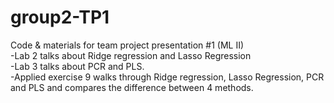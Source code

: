 # group2-TP1
Code &amp; materials for team project presentation #1 (ML II)   
-Lab 2 talks about Ridge regression and Lasso Regression    
-Lab 3 talks about PCR and PLS.   
-Applied exercise 9 walks through Ridge regression, Lasso Regression, PCR and PLS and compares the difference between 4 methods.  
